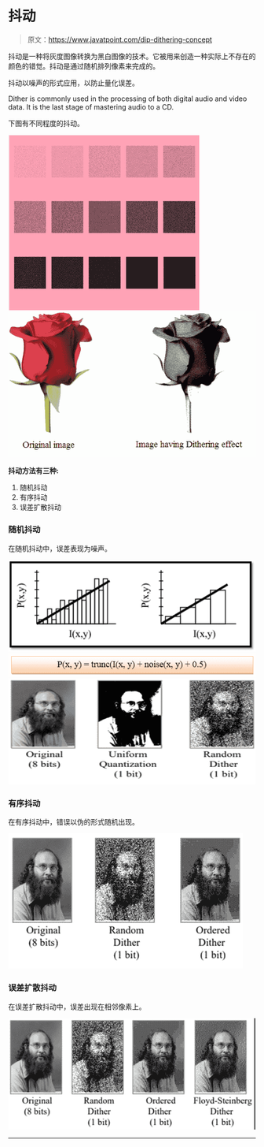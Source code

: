 # 抖动

> 原文：<https://www.javatpoint.com/dip-dithering-concept>

抖动是一种将灰度图像转换为黑白图像的技术。它被用来创造一种实际上不存在的颜色的错觉。抖动是通过随机排列像素来完成的。

抖动以噪声的形式应用，以防止量化误差。

Dither is commonly used in the processing of both digital audio and video data. It is the last stage of mastering audio to a CD.

下图有不同程度的抖动。

![DIP Dithering](img/acc4b36e3f225ab4f6bfcaa405891f5a.png)
![DIP Dithering](img/94c3ec6a199168c4d9bc6896d23e9536.png)

**抖动方法有三种:**

1.  随机抖动
2.  有序抖动
3.  误差扩散抖动

### 随机抖动

在随机抖动中，误差表现为噪声。

![DIP Dithering](img/7cac8fb9c5346f38b874a485e11815b1.png)
![DIP Dithering](img/c429cc0077f6bf74e37cc67d32fd7569.png)
![DIP Dithering](img/a4be2153817c4558008a0ac3a2a8d8c9.png)

### 有序抖动

在有序抖动中，错误以伪的形式随机出现。

![DIP Dithering](img/feae65fbe6bf206ed1a0a812f302c32c.png)

### 误差扩散抖动

在误差扩散抖动中，误差出现在相邻像素上。

![DIP Dithering](img/33995f451e536de10d9780e3c7160b64.png)

* * *